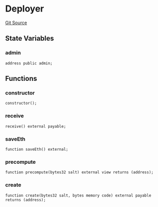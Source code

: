 # Deployer
[Git Source](https://github.com/https://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@malda-protocol/malda-lending/blob/22e38d89bfe9c3bbd0459495952fb3409b4b0c16/src\utils\Deployer.sol)


## State Variables
### admin

```solidity
address public admin;
```


## Functions
### constructor


```solidity
constructor();
```

### receive


```solidity
receive() external payable;
```

### saveEth


```solidity
function saveEth() external;
```

### precompute


```solidity
function precompute(bytes32 salt) external view returns (address);
```

### create


```solidity
function create(bytes32 salt, bytes memory code) external payable returns (address);
```

